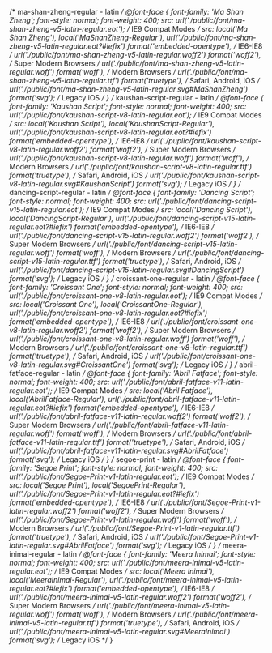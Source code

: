 /* ma-shan-zheng-regular - latin */
@font-face {
  font-family: 'Ma Shan Zheng';
  font-style: normal;
  font-weight: 400;
  src: url('./public/font/ma-shan-zheng-v5-latin-regular.eot'); /* IE9 Compat Modes */
  src: local('Ma Shan Zheng'), local('MaShanZheng-Regular'),
       url('./public/font/ma-shan-zheng-v5-latin-regular.eot?#iefix') format('embedded-opentype'), /* IE6-IE8 */
       url('./public/font/ma-shan-zheng-v5-latin-regular.woff2') format('woff2'), /* Super Modern Browsers */
       url('./public/font/ma-shan-zheng-v5-latin-regular.woff') format('woff'), /* Modern Browsers */
       url('./public/font/ma-shan-zheng-v5-latin-regular.ttf') format('truetype'), /* Safari, Android, iOS */
       url('./public/font/ma-shan-zheng-v5-latin-regular.svg#MaShanZheng') format('svg'); /* Legacy iOS */
}
/* kaushan-script-regular - latin */
@font-face {
  font-family: 'Kaushan Script';
  font-style: normal;
  font-weight: 400;
  src: url('./puplic/font/kaushan-script-v8-latin-regular.eot'); /* IE9 Compat Modes */
  src: local('Kaushan Script'), local('KaushanScript-Regular'),
       url('./puplic/font/kaushan-script-v8-latin-regular.eot?#iefix') format('embedded-opentype'), /* IE6-IE8 */
       url('./puplic/font/kaushan-script-v8-latin-regular.woff2') format('woff2'), /* Super Modern Browsers */
       url('./puplic/font/kaushan-script-v8-latin-regular.woff') format('woff'), /* Modern Browsers */
       url('./puplic/font/kaushan-script-v8-latin-regular.ttf') format('truetype'), /* Safari, Android, iOS */
       url('./puplic/font/kaushan-script-v8-latin-regular.svg#KaushanScript') format('svg'); /* Legacy iOS */
}
/* dancing-script-regular - latin */
@font-face {
  font-family: 'Dancing Script';
  font-style: normal;
  font-weight: 400;
  src: url('./public/font/dancing-script-v15-latin-regular.eot'); /* IE9 Compat Modes */
  src: local('Dancing Script'), local('DancingScript-Regular'),
       url('./public/font/dancing-script-v15-latin-regular.eot?#iefix') format('embedded-opentype'), /* IE6-IE8 */
       url('./public/font/dancing-script-v15-latin-regular.woff2') format('woff2'), /* Super Modern Browsers */
       url('./public/font/dancing-script-v15-latin-regular.woff') format('woff'), /* Modern Browsers */
       url('./public/font/dancing-script-v15-latin-regular.ttf') format('truetype'), /* Safari, Android, iOS */
       url('./public/font/dancing-script-v15-latin-regular.svg#DancingScript') format('svg'); /* Legacy iOS */
}
/* croissant-one-regular - latin */
@font-face {
  font-family: 'Croissant One';
  font-style: normal;
  font-weight: 400;
  src: url('./public/font/croissant-one-v8-latin-regular.eot'); /* IE9 Compat Modes */
  src: local('Croissant One'), local('CroissantOne-Regular'),
       url('./public/font/croissant-one-v8-latin-regular.eot?#iefix') format('embedded-opentype'), /* IE6-IE8 */
       url('./public/font/croissant-one-v8-latin-regular.woff2') format('woff2'), /* Super Modern Browsers */
       url('./public/font/croissant-one-v8-latin-regular.woff') format('woff'), /* Modern Browsers */
       url('./public/font/croissant-one-v8-latin-regular.ttf') format('truetype'), /* Safari, Android, iOS */
       url('./public/font/croissant-one-v8-latin-regular.svg#CroissantOne') format('svg'); /* Legacy iOS */
}
/* abril-fatface-regular - latin */
@font-face {
  font-family: 'Abril Fatface';
  font-style: normal;
  font-weight: 400;
  src: url('./public/font/abril-fatface-v11-latin-regular.eot'); /* IE9 Compat Modes */
  src: local('Abril Fatface'), local('AbrilFatface-Regular'),
       url('./public/font/abril-fatface-v11-latin-regular.eot?#iefix') format('embedded-opentype'), /* IE6-IE8 */
       url('./public/font/abril-fatface-v11-latin-regular.woff2') format('woff2'), /* Super Modern Browsers */
       url('./public/font/abril-fatface-v11-latin-regular.woff') format('woff'), /* Modern Browsers */
       url('./public/font/abril-fatface-v11-latin-regular.ttf') format('truetype'), /* Safari, Android, iOS */
       url('./public/font/abril-fatface-v11-latin-regular.svg#AbrilFatface') format('svg'); /* Legacy iOS */
}
/* segoe-print - latin */
@font-face {
  font-family: 'Segoe Print';
  font-style: normal;
  font-weight: 400;
  src: url('./public/font/Segoe-Print-v1-latin-regular.eot'); /* IE9 Compat Modes */
  src: local('Segoe Print'), local('SegoePrint-Regular'),
       url('./public/font/Segoe-Print-v1-latin-regular.eot?#iefix') format('embedded-opentype'), /* IE6-IE8 */
       url('./public/font/Segoe-Print-v1-latin-regular.woff2') format('woff2'), /* Super Modern Browsers */
       url('./public/font/Segoe-Print-v1-latin-regular.woff') format('woff'), /* Modern Browsers */
       url('./public/font/Segoe-Print-v1-latin-regular.ttf') format('truetype'), /* Safari, Android, iOS */
       url('./public/font/Segoe-Print-v1-latin-regular.svg#AbrilFatface') format('svg'); /* Legacy iOS */
}
/* meera-inimai-regular - latin */
@font-face {
  font-family: 'Meera Inimai';
  font-style: normal;
  font-weight: 400;
  src: url('./public/font/meera-inimai-v5-latin-regular.eot'); /* IE9 Compat Modes */
  src: local('Meera Inimai'), local('MeeraInimai-Regular'),
       url('./public/font/meera-inimai-v5-latin-regular.eot?#iefix') format('embedded-opentype'), /* IE6-IE8 */
       url('./public/font/meera-inimai-v5-latin-regular.woff2') format('woff2'), /* Super Modern Browsers */
       url('./public/font/meera-inimai-v5-latin-regular.woff') format('woff'), /* Modern Browsers */
       url('./public/font/meera-inimai-v5-latin-regular.ttf') format('truetype'), /* Safari, Android, iOS */
       url('./public/font/meera-inimai-v5-latin-regular.svg#MeeraInimai') format('svg'); /* Legacy iOS */
}
